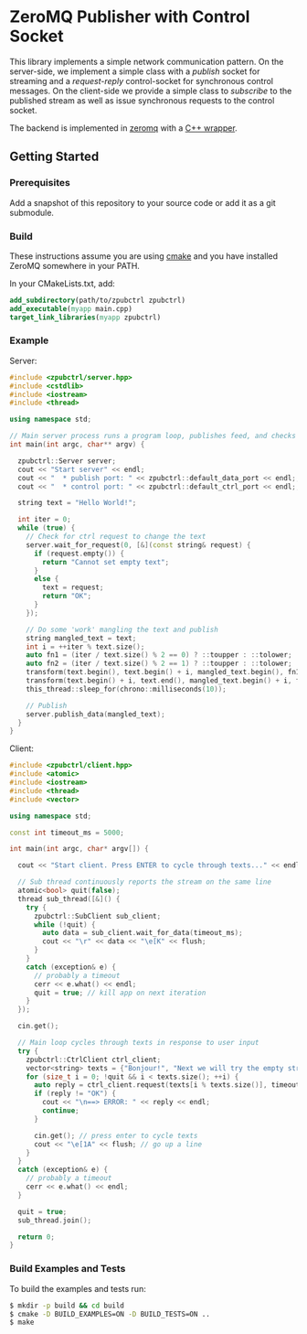 # ZeroMQ Publisher with Control Socket

This library implements a simple network communication pattern. On the server-side, we implement a
simple class with a *publish* socket for streaming and a *request-reply* control-socket for synchronous
control messages. On the client-side we provide a simple class to *subscribe* to the published stream as
well as issue synchronous requests to the control socket.

The backend is implemented in [zeromq](http://zeromq.org) with a [C++ wrapper](https://github.com/zeromq/cppzmq).

## Getting Started

### Prerequisites

Add a snapshot of this repository to your source code or add it as a git submodule.

### Build

These instructions assume you are using [cmake](cmake.org) and you have installed ZeroMQ somewhere in your PATH.

In your CMakeLists.txt, add:
```CMake
add_subdirectory(path/to/zpubctrl zpubctrl)
add_executable(myapp main.cpp)
target_link_libraries(myapp zpubctrl)
```

### Example

Server:
```C++
#include <zpubctrl/server.hpp>
#include <cstdlib>
#include <iostream>
#include <thread>

using namespace std;

// Main server process runs a program loop, publishes feed, and checks for control messages
int main(int argc, char** argv) {

  zpubctrl::Server server;
  cout << "Start server" << endl;
  cout << "  * publish port: " << zpubctrl::default_data_port << endl;;
  cout << "  * control port: " << zpubctrl::default_ctrl_port << endl;;

  string text = "Hello World!";

  int iter = 0;
  while (true) {
    // Check for ctrl request to change the text
    server.wait_for_request(0, [&](const string& request) {
      if (request.empty()) {
        return "Cannot set empty text";
      }
      else {
        text = request;
        return "OK";
      }
    });

    // Do some 'work' mangling the text and publish
    string mangled_text = text;
    int i = ++iter % text.size();
    auto fn1 = (iter / text.size() % 2 == 0) ? ::toupper : ::tolower;
    auto fn2 = (iter / text.size() % 2 == 1) ? ::toupper : ::tolower;
    transform(text.begin(), text.begin() + i, mangled_text.begin(), fn1);
    transform(text.begin() + i, text.end(), mangled_text.begin() + i, fn2);
    this_thread::sleep_for(chrono::milliseconds(10));

    // Publish
    server.publish_data(mangled_text);
  }
}
```

Client:
```C++
#include <zpubctrl/client.hpp>
#include <atomic>
#include <iostream>
#include <thread>
#include <vector>

using namespace std;

const int timeout_ms = 5000;

int main(int argc, char* argv[]) {

  cout << "Start client. Press ENTER to cycle through texts..." << endl;

  // Sub thread continuously reports the stream on the same line
  atomic<bool> quit(false);
  thread sub_thread([&]() {
    try {
      zpubctrl::SubClient sub_client;
      while (!quit) {
        auto data = sub_client.wait_for_data(timeout_ms);
        cout << "\r" << data << "\e[K" << flush;
      }
    }
    catch (exception& e) {
      // probably a timeout
      cerr << e.what() << endl;
      quit = true; // kill app on next iteration
    }
  });

  cin.get();

  // Main loop cycles through texts in response to user input
  try {
    zpubctrl::CtrlClient ctrl_client;
    vector<string> texts = {"Bonjour!", "Next we will try the empty string", "", "This is the last text"};
    for (size_t i = 0; !quit && i < texts.size(); ++i) {
      auto reply = ctrl_client.request(texts[i % texts.size()], timeout_ms);
      if (reply != "OK") {
        cout << "\n==> ERROR: " << reply << endl;
        continue;
      }

      cin.get(); // press enter to cycle texts
      cout << "\e[1A" << flush; // go up a line
    }
  }
  catch (exception& e) {
    // probably a timeout
    cerr << e.what() << endl;
  }

  quit = true;
  sub_thread.join();

  return 0;
}
```

### Build Examples and Tests

To build the examples and tests run:
```bash
$ mkdir -p build && cd build
$ cmake -D BUILD_EXAMPLES=ON -D BUILD_TESTS=ON ..
$ make
```

